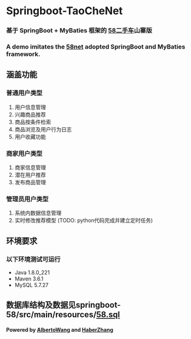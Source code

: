 # Springboot-TaoCheNet
### 基于 SpringBoot + MyBaties 框架的 [58二手车](https://www.58.com/ershouche/)山寨版
### A demo imitates the [58net](https://www.58.com/ershouche/) adopted SpringBoot and MyBaties framework.

## 涵盖功能
### 普通用户类型
1. 用户信息管理
2. 兴趣商品推荐
3. 商品按条件检索
4. 商品浏览及用户行为日志
5. 用户收藏功能
### 商家用户类型
1. 商家信息管理
2. 潜在用户推荐
3. 发布商品管理
### 管理员用户类型
1. 系统内数据信息管理
2. 实时修改推荐模型 (TODO: python代码完成并建立定时任务)

## 环境要求
### 以下环境测试可运行
* Java 1.8.0_221
* Maven 3.6.1
* MySQL 5.7.27

## 数据库结构及数据见springboot-58/src/main/resources/[58.sql](https://github.com/AlbertoWang/springboot-58/blob/master/src/main/resources/58.sql)

#### Powered by [AlbertoWang](https://github.com/AlbertoWang) and [HaberZhang](https://github.com/haber8023)


